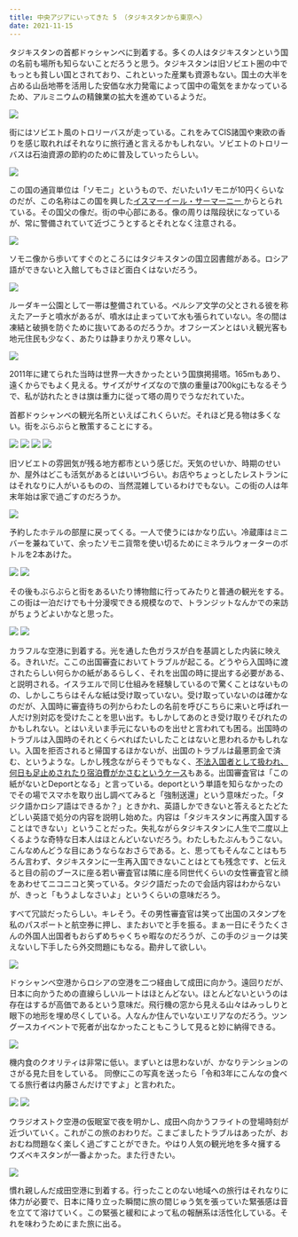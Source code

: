 ```yaml
---
title: 中央アジアにいってきた 5 （タジキスタンから東京へ）
date: 2021-11-15
---
```


タジキスタンの首都ドゥシャンベに到着する。多くの人はタジキスタンという国の名前も場所も知らないことだろうと思う。タジキスタンは旧ソビエト圏の中でもっとも貧しい国とされており、これといった産業も資源もない。国土の大半を占める山岳地帯を活用した安価な水力発電によって国中の電気をまかなっているため、アルミニウムの精錬業の拡大を進めているようだ。

![](https://photos.smugmug.com/photos/i-nT9Xf6f/0/X2/i-nT9Xf6f-X2.jpg)

街にはソビエト風のトロリーバスが走っている。これをみてCIS諸国や東欧の香りを感じ取れればそれなりに旅行通と言えるかもしれない。ソビエトのトロリーバスは石油資源の節約のために普及していったらしい。

![](https://photos.smugmug.com/photos/i-KQjhK5c/0/X2/i-KQjhK5c-X2.jpg)

この国の通貨単位は「ソモニ」というもので、だいたい1ソモニが10円くらいなのだが、この名称はこの国を興した[イスマーイール・サーマーニー ](https://ja.wikipedia.org/wiki/%E3%82%A4%E3%82%B9%E3%83%9E%E3%83%BC%E3%82%A4%E3%83%BC%E3%83%AB%E3%83%BB%E3%82%B5%E3%83%BC%E3%83%9E%E3%83%BC%E3%83%8B%E3%83%BC)からとられている。その国父の像だ。街の中心部にある。像の周りは階段状になっているが、常に警備されていて近づこうとするとそれとなく注意される。

![](https://photos.smugmug.com/photos/i-KspRPng/0/X2/i-KspRPng-X2.jpg)

ソモニ像から歩いてすぐのところにはタジキスタンの国立図書館がある。ロシア語ができないと入館してもさほど面白くはないだろう。

![](https://photos.smugmug.com/photos/i-6gr25bV/0/X2/i-6gr25bV-X2.jpg)

ルーダキー公園として一帯は整備されている。ペルシア文学の父とされる彼を称えたアーチと噴水があるが、噴水は止まっていて水も張られていない。冬の間は凍結と破損を防ぐために抜いてあるのだろうか。オフシーズンとはいえ観光客も地元住民も少なく、あたりは静まりかえり寒々しい。

![](https://photos.smugmug.com/photos/i-N7zGCGb/0/X2/i-N7zGCGb-X2.jpg)

2011年に建てられた当時は世界一大きかったという国旗掲揚塔。165mもあり、遠くからでもよく見える。サイズがサイズなので旗の重量は700kgにもなるそうで、私が訪れたときは旗は重力に従って塔の周りでうなだれていた。

首都ドゥシャンベの観光名所といえばこれくらいだ。それほど見る物は多くない。街をぶらぶらと散策することにする。

![](https://photos.smugmug.com/photos/i-3LKGWkJ/0/X2/i-3LKGWkJ-X2.jpg)
![](https://photos.smugmug.com/photos/i-9M9FVkK/0/X2/i-9M9FVkK-X2.jpg)
![](https://photos.smugmug.com/photos/i-cTTSMbJ/0/X2/i-cTTSMbJ-X2.jpg)
![](https://photos.smugmug.com/photos/i-pm6zjQC/0/X2/i-pm6zjQC-X2.jpg)

旧ソビエトの雰囲気が残る地方都市という感じだ。天気のせいか、時期のせいか、屋外はどこも活気があるとはいいづらい。お店やちょっとしたレストランにはそれなりに人がいるものの、当然混雑しているわけでもない。この街の人は年末年始は家で過ごすのだろうか。

![](https://photos.smugmug.com/photos/i-mzHrbmC/0/X2/i-mzHrbmC-X2.jpg)

予約したホテルの部屋に戻ってくる。一人で使うにはかなり広い。冷蔵庫はミニバーを兼ねていて、余ったソモニ貨幣を使い切るためにミネラルウォーターのボトルを2本あけた。

![](https://photos.smugmug.com/photos/i-9cs3x9Q/0/X2/i-9cs3x9Q-X2.jpg)
![](https://photos.smugmug.com/photos/i-fbqmqpD/0/X2/i-fbqmqpD-X2.jpg)

その後もぶらぶらと街をあるいたり博物館に行ってみたりと普通の観光をする。この街は一泊だけでも十分漫喫できる規模なので、トランジットなんかでの来訪がちょうどよいかなと思った。

![](https://photos.smugmug.com/photos/i-k4ftM65/0/X2/i-k4ftM65-X2.jpg)
![](https://photos.smugmug.com/photos/i-HQMtJjf/0/X2/i-HQMtJjf-X2.jpg)

カラフルな空港に到着する。光を通した色ガラスが白を基調とした内装に映える。きれいだ。ここの出国審査においてトラブルが起こる。どうやら入国時に渡されたらしい何らかの紙があるらしく、それを出国の時に提出する必要がある、と説明される。イスラエルで同じ仕組みを経験しているので驚くことはないものの、しかしこちらはそんな紙は受け取っていない。受け取っていないのは確かなのだが、入国時に審査待ちの列からわたしの名前を呼びこちらに来いと呼ばれ一人だけ別対応を受けたことを思い出す。もしかしてあのとき受け取りそびれたのかもしれない。とはいえいま手元にないものを出せと言われても困る。出国時のトラブルは入国時のそれとくらべればたいしたことはないと思われるかもしれない。入国を拒否されると帰国するほかないが、出国のトラブルは最悪罰金で済む、というような。しかし残念ながらそうでもなく、[不法入国者として扱われ、何日も足止めされたり宿泊費がかさむというケース](https://www.pe.emb-japan.go.jp/itpr_ja/shutsunyukoku_chuui.html)もある。出国審査官は「この紙がないとDeportとなる」と言っている。deportという単語を知らなかったのでその場でスマホを取り出し調べてみると「強制送還」という意味だった。「タジク語かロシア語はできるか？」ときかれ、英語しかできないと答えるとたどたどしい英語で処分の内容を説明し始めた。内容は「タジキスタンに再度入国することはできない」ということだった。失礼ながらタジキスタンに人生で二度以上くるような奇特な日本人はほとんどいないだろう。わたしもたぶんもうこない。こんなめんどうな目にあうならなおさらである。と、思ってもそんなことはもちろん言わず、タジキスタンに一生再入国できないことはとても残念です、と伝えると目の前のブースに座る若い審査官は隣に座る同世代くらいの女性審査官と顔をあわせてニコニコと笑っている。タジク語だったので会話内容はわからないが、きっと「もうよしなさいよ」というくらいの意味だろう。

すべて冗談だったらしい。キレそう。その男性審査官は笑って出国のスタンプを私のパスポートと航空券に押し、またおいでと手を振る。まぁ一日にそうたくさんの外国人出国者もおらずめちゃくちゃ暇なのだろうが、この手のジョークは笑えないし下手したら外交問題にもなる。勘弁して欲しい。

![](https://photos.smugmug.com/photos/i-bJzggd8/0/X2/i-bJzggd8-X2.jpg)

ドゥシャンベ空港からロシアの空港を二つ経由して成田に向かう。遠回りだが、日本に向かうための直線らしいルートはほとんどない。ほとんどないというのは存在はするが高価であるという意味だ。飛行機の窓から見える山々はみっしりと眼下の地形を埋め尽くしている。人なんか住んでいないエリアなのだろう。ツングースカイベントで死者が出なかったこともこうして見ると妙に納得できる。

![](https://photos.smugmug.com/photos/i-NX7MJM7/0/X2/i-NX7MJM7-X2.jpg)

機内食のクオリティは非常に低い。まずいとは思わないが、かなりテンションのさがる見た目をしている。
同僚にこの写真を送ったら「令和3年にこんなの食べてる旅行者は内藤さんだけですよ」と言われた。

![](https://photos.smugmug.com/photos/i-K4Q2GBB/0/116a9000/X2/i-K4Q2GBB-X2.jpg)
![](https://photos.smugmug.com/photos/i-pcS7TXK/0/X2/i-pcS7TXK-X2.jpg)

ウラジオストク空港の仮眠室で夜を明かし、成田へ向かうフライトの登場時刻が近づいていく。これがこの旅のおわりだ。こまごましたトラブルはあったが、おおむね問題なく楽しく過ごすことができた。やはり人気の観光地を多々擁するウズベキスタンが一番よかった。また行きたい。

![](https://photos.smugmug.com/photos/i-TSLP4ZW/0/X2/i-TSLP4ZW-X2.jpg)

慣れ親しんだ成田空港に到着する。行ったことのない地域への旅行はそれなりに体力が必要で、日本に降り立った瞬間に旅の間じゅう気を張っていた緊張感は音を立てて溶けていく。この緊張と緩和によって私の報酬系は活性化している。それを味わうためにまた旅に出る。
